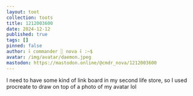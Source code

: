 ```yaml
---
layout: toot
collection: toots
title: 1212003600
date: 2024-12-12
published: true
tags: []
pinned: false
author: ⸸ commander ░ nova ⸸ :~$
avatar: /img/avatar/daemon.jpeg
mastodon: https://mastodon.online/@cmdr_nova/1212003600
---
```


I need to have some kind of link board in my second life store, so I used procreate to draw on top of a photo of my avatar lol
